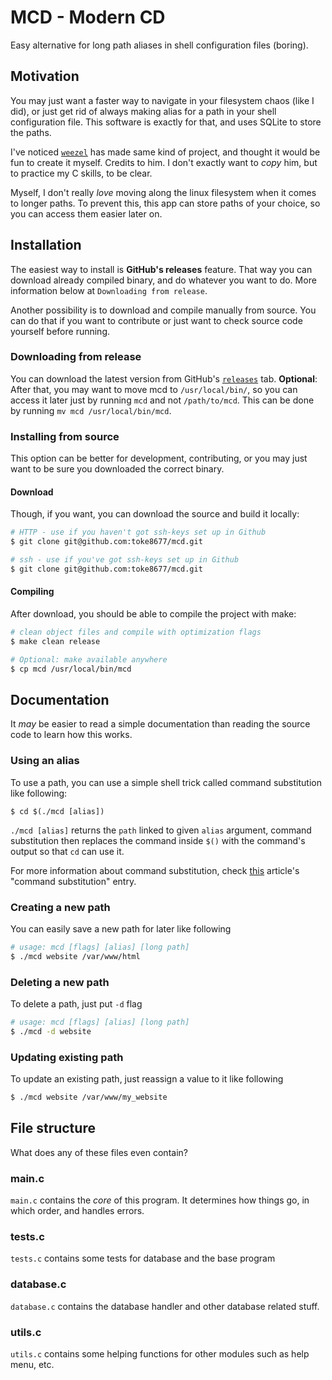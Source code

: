 # MCD - Modern CD
Easy alternative for long path aliases in shell configuration files (boring).

## Motivation
You may just want a faster way to navigate in your filesystem chaos (like I did), or just get rid of always making alias for a path in your shell configuration file. This software is exactly for that, and uses SQLite to store the paths.

I've noticed [`weezel`](https://github.com/weezel) has made same kind of project, and thought it would be fun to create it myself.
Credits to him. 
I don't exactly want to *copy* him, but to practice my C skills, to be clear.

Myself, I don't really _love_ moving along the linux filesystem when it comes to longer paths.
To prevent this, this app can store paths of your choice, so you can access them easier later on.

## Installation 
The easiest way to install is __GitHub's releases__ feature. That way you can download already compiled binary, and do whatever you want to do. More information below at `Downloading from release`.

Another possibility is to download and compile manually from source. You can do that if you want to contribute or just want to check source code yourself before running. 

### Downloading from release
You can download the latest version from GitHub's [`releases`](https://github.com/toke8677/mcd/releases) tab.
**Optional**: After that, you may want to move mcd to `/usr/local/bin/`, so you can access it later just by running `mcd` and not `/path/to/mcd`. This can be done by running `mv mcd /usr/local/bin/mcd`.

### Installing from source
This option can be better for development, contributing, or you may just want to be sure you downloaded the correct binary. 

#### Download
Though, if you want, you can download the source and build it locally:

```sh
# HTTP - use if you haven't got ssh-keys set up in Github
$ git clone git@github.com:toke8677/mcd.git

# ssh - use if you've got ssh-keys set up in Github
$ git clone git@github.com:toke8677/mcd.git
```

#### Compiling
After download, you should be able to compile the project with make:

```sh
# clean object files and compile with optimization flags 
$ make clean release

# Optional: make available anywhere
$ cp mcd /usr/local/bin/mcd
```

## Documentation
It *may* be easier to read a simple documentation than reading the source code to learn how this works.

### Using an alias
To use a path, you can use a simple shell trick called command substitution like following:

```shell
$ cd $(./mcd [alias]) 
```

`./mcd [alias]`  returns the `path` linked to given `alias` argument, command substitution then replaces the command inside `$()` with the command's output so that `cd` can use it.

For more information about command substitution, check [this](https://www.linuxjournal.com/article/7385) article's "command substitution" entry.

### Creating a new path
You can easily save a new path for later like following

```sh
# usage: mcd [flags] [alias] [long path] 
$ ./mcd website /var/www/html 
```

### Deleting a new path
To delete a path, just put `-d` flag

```sh
# usage: mcd [flags] [alias] [long path] 
$ ./mcd -d website
```

### Updating existing path
To update an existing path, just reassign a value to it like following

```sh
$ ./mcd website /var/www/my_website
```

## File structure
What does any of these files even contain?

### main.c
`main.c` contains the *core* of this program. It determines how things go, in which order, and handles errors.

### tests.c
`tests.c` contains some tests for database and the base program

### database.c
`database.c` contains the database handler and other database related stuff.

### utils.c
`utils.c` contains some helping functions for other modules such as help menu, etc.
